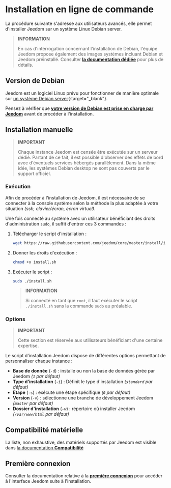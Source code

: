 # Installation en ligne de commande

La procédure suivante s'adresse aux utilisateurs avancés, elle permet d'installer Jeedom sur un système Linux Debian server.

>**INFORMATION**
>
>En cas d'interrogation concernant l'installation de Debian, l'équipe Jeedom propose également des images systèmes incluant Debian et Jeedom préinstallé. Consulter [**la documentation dédiée**](../compatibility/#Images%20système%20officielles) pour plus de détails.

## Version de Debian

Jeedom est un logiciel Linux prévu pour fonctionner de manière optimale sur [un système Debian server](https://www.debian.org/){:target="_blank"}.

Pensez à vérifier que [**votre version de Debian est prise en charge par Jeedom**](../compatibility/#Debian) avant de procéder à l'installation.

## Installation manuelle

>**IMPORTANT**
>
>Chaque instance Jeedom est censée être exécutée sur un serveur dédié. Partant de ce fait, il est possible d'observer des effets de bord avec d'éventuels services hébergés parallèlement. Dans la même idée, les systèmes Debian desktop ne sont pas couverts par le support officiel.

### Exécution

Afin de procéder à l'installation de Jeedom, il est nécessaire de se connecter à la console système selon la méthode la plus adaptée à votre situation *(ssh, clavier/écran, écran virtuel)*.

Une fois connecté au système avec un utilisateur bénéficiant des droits d'administration `sudo`, il suffit d'entrer ces 3 commandes :

1. Télécharger le script d'installation :
    ```sh
    wget https://raw.githubusercontent.com/jeedom/core/master/install/install.sh
    ```

2. Donner les droits d'exécution :
    ```sh
    chmod +x install.sh
    ```

3. Exécuter le script :
    ```sh
    sudo ./install.sh
    ```
	>**INFORMATION**
	>
	>Si connecté en tant que `root`, il faut exécuter le script `./install.sh` sans la commande `sudo` au préalable.

### Options

>**IMPORTANT**
>
>Cette section est réservée aux utilisateurs bénéficiant d'une certaine expertise.

Le script d'installation Jeedom dispose de différentes options permettant de personnaliser chaque instance :

- **Base de donnée** (`-d`) : installe ou non la base de données gérée par Jeedom *(`1` par défaut)*
- **Type d'installation** (`-i`) : Définit le type d'installation *(`standard` par défaut)*
- **Etape** (`-s`) : exécute une étape spécifique *(`0` par défaut)*
- **Version** (`-v`) : sélectionne une branche de développement Jeedom *(`master` par défaut)*
- **Dossier d'installation** (`-w`) : répertoire où installer Jeedom *(`/var/www/html` par défaut)*

## Compatibilité matérielle

La liste, non exhaustive, des matériels supportés par Jeedom est visible dans [la documentation **Compatibilité**](../compatibility/#Matériels%20supportés)

## Première connexion

Consulter la documentation relative à la [**première connexion**](../premiers-pas/#Première%20connexion) pour accéder à l'interface Jeedom suite à l'installation.
